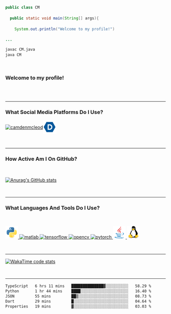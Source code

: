 <!-- https://rahuldkjain.github.io/gh-profile-readme-generator/ -->

```java
public class CM

  public static void main(String[] args){
  
    System.out.println("Welcome to my profile!")
    
...
```

```bash
javac CM.java
java CM
```
<br />

### Welcome to my profile!

<br />
<br />

---

### What Social Media Platforms Do I Use?

<p align="left">
<a href="https://linkedin.com/in/camdenmcleod" target="blank"><img align="center" src="https://raw.githubusercontent.com/rahuldkjain/github-profile-readme-generator/master/src/images/icons/Social/linked-in-alt.svg" alt="camdenmcleod" height="30" width="40" /></a><a href="https://devpost.com/ccmcleod05" target="blank"><img align="center" src="imgs/devpost-logo.png" alt="ccmcleod05" height="42" width="42" /></a>
</p>

<br />

---

### How Active Am I On GitHub?

<br />

[![Anurag's GitHub stats](https://github-readme-stats.vercel.app/api?username=ccmcleod05&theme=tokyonight&count_private=true&show_icons=true&bg_color=45,000000,1a1b27)](https://github.com/anuraghazra/github-readme-stats)

<br />

---

### What Languages And Tools Do I Use?

<br />

<p align="left"> 
<a href="https://www.python.org" target="_blank"> <img src="https://raw.githubusercontent.com/devicons/devicon/master/icons/python/python-original.svg" alt="python" width="40" height="40"/> </a> <a href="https://www.mathworks.com/" target="_blank"> <img src="https://upload.wikimedia.org/wikipedia/commons/2/21/Matlab_Logo.png" alt="matlab" width="40" height="40"/> </a> <a href="https://www.tensorflow.org" target="_blank"> <img src="https://www.vectorlogo.zone/logos/tensorflow/tensorflow-icon.svg" alt="tensorflow" width="40" height="40"/> </a> <a href="https://opencv.org/" target="_blank"> <img src="https://www.vectorlogo.zone/logos/opencv/opencv-icon.svg" alt="opencv" width="40" height="40"/> </a> <a href="https://pytorch.org/" target="_blank"> <img src="https://www.vectorlogo.zone/logos/pytorch/pytorch-icon.svg" alt="pytorch" width="40" height="40"/> </a>
<a href="https://www.java.com" target="_blank"> <img src="https://raw.githubusercontent.com/devicons/devicon/master/icons/java/java-original.svg" alt="java" width="40" height="40"/> </a> <a href="https://www.linux.org/" target="_blank"> <img src="https://raw.githubusercontent.com/devicons/devicon/master/icons/linux/linux-original.svg" alt="linux" width="40" height="40"/> </a></p>
  
<!--<a href="https://dart.dev" target="_blank"> <img src="https://www.vectorlogo.zone/logos/dartlang/dartlang-icon.svg" alt="dart" width="40" height="40"/> </a>
  
<a href="https://flutter.dev" target="_blank"> <img src="https://www.vectorlogo.zone/logos/flutterio/flutterio-icon.svg" alt="flutter" width="40" height="40"/> </a> 
  
 <a href="https://firebase.google.com/" target="_blank"> <img src="https://www.vectorlogo.zone/logos/firebase/firebase-icon.svg" alt="firebase" width="40" height="40"/> </a> -->
 
<br />

---

[![WakaTime code stats](https://wakatime.com/share/@73bfcc7a-7b5b-4120-a5d9-6987d05398ca/e47c83da-e430-4790-b42f-b23fecbc030a.svg)](https://wakatime.com/dashboard)

<br />

---

<!--START_SECTION:waka-->
```text
TypeScript   6 hrs 11 mins   ██████████████▓░░░░░░░░░░   58.29 % 
Python       1 hr 44 mins    ████░░░░░░░░░░░░░░░░░░░░░   16.40 % 
JSON         55 mins         ██▒░░░░░░░░░░░░░░░░░░░░░░   08.73 % 
Dart         29 mins         █░░░░░░░░░░░░░░░░░░░░░░░░   04.64 % 
Properties   19 mins         ▓░░░░░░░░░░░░░░░░░░░░░░░░   03.03 % 
```
<!--END_SECTION:waka-->

